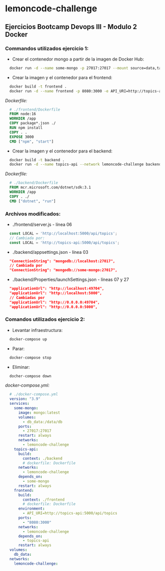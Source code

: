 # lemoncode-challenge
## Ejercicios Bootcamp Devops III - Modulo 2 Docker

### Commandos utilizados ejercicio 1:

  - Crear el contenedor mongo a partir de la imagen de Docker Hub:
  ```bash  
    docker run -d --name some-mongo -p 27017:27017 --mount source=data,target=/data/db --network lemoncode-challenge mongo:latest
  ```
  - Crear la imagen y el contenedor para el frontend:
  ```bash
    docker build -t frontend .
    docker run -d --name frontend -p 8080:3000 -e API_URI=http://topics-api:5000/api/topics --network lemoncode-challenge frontend
  ```
  *Dockerfile:*
  ```Dockerfile
    # ./frontend/Dockerfile
    FROM node:16
    WORKDIR /app
    COPY package*.json ./
    RUN npm install
    COPY . .
    EXPOSE 3000
    CMD ["npm", "start"]
  ```
  - Crear la imagen y el contenedor para el backend:
  ```bash
    docker build -t backend .
    docker run -d --name topics-api --network lemoncode-challenge backend
  ```
  *Dockerfile:*
  ```Dockerfile 
    # ./backend/Dockerfile
    FROM mcr.microsoft.com/dotnet/sdk:3.1
    WORKDIR /app
    COPY . ./
    CMD ["dotnet", "run"]
  ```
### Archivos modificados:

   - ./frontend/server.js - línea 06
  ```js
    const LOCAL = 'http://localhost:5000/api/topics';
    // Cambiada por:
    const LOCAL = 'http://topics-api:5000/api/topics';
  ```
   - ./backend/appsettings.json - línea 03
  ```json
    "ConnectionString": "mongodb://localhost:27017",
    // Cambiada por
    "ConnectionString": "mongodb://some-mongo:27017",
  ```
   - ./backend/Properties/launchSettings.json - líneas 07 y 27
  ```json
    "applicationUrl": "http://localhost:49704",
    "applicationUrl": "http://localhost:5000",
    // Cambiadas por
    "applicationUrl": "http://0.0.0.0:49704",
    "applicationUrl": "http://0.0.0.0:5000",   
  ```
   
### Comandos utilizados ejercicio 2:

  - Levantar infraestructura:
  ```Bash
    docker-compose up
  ```
  - Parar:
  ```Bash
    docker-compose stop
  ```
  - Eliminar:
  ```Bash
    docher-compose down
  ```
 *docker-compose.yml:*      
  ```yml
    # ./docker-compose.yml
    version: "3.9" 
    services:
      some-mongo:
        image: mongo:latest
        volumes:
          - db_data:/data/db
        ports:
          - 27017:27017
        restart: always
        networks: 
          - lemoncode-challenge
      topics-api:
        build:
          context: ./backend
          # dockerfile: Dockerfile
        networks:
          - lemoncode-challenge
        depends_on:
          - some-mongo
        restart: always
      frontend:
        build:
          context: ./frontend
          # dockerfile: Dockerfile
        environment:
          - API_URI=http://topics-api:5000/api/topics
        ports:
          - "8080:3000"
        networks:
          - lemoncode-challenge
        depends_on:
          - topics-api
        restart: always
    volumes:
      db_data: 
    networks:
      lemoncode-challenge: 
  ```

